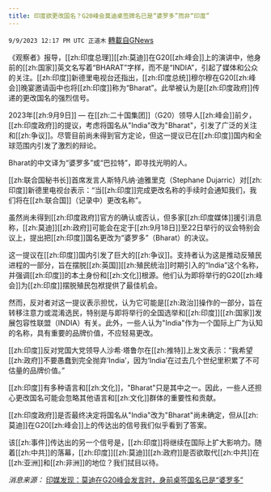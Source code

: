 ```yaml
---
title: 印度欲更改国名？G20峰会莫迪桌签牌名已是“婆罗多”而非“印度”
---
```

`9/9/2023 12:17 PM UTC 正道木` [轉載自GNews](https://gnews.org/articles/1667469)

《观察者》报导，[[zh:印度总理]][[zh:莫迪]]在G20[[zh:峰会]]上的演讲中，他身前的[[zh:国家]]英文名写着“BHARAT”字样，而不是“INDIA”，引起了媒体和公众的关注。[[zh:印度]]新德里电视台还指出，[[zh:印度总统]]穆尔穆在G20[[zh:峰会]]晚宴邀请函中也将[[zh:印度]]称为“Bharat”。此举被认为是[[zh:印度政府]]传递的更改国名的强烈信号。

2023年[[zh:9月9日]] — 在[[zh:二十国集团]]（G20）领导人[[zh:峰会]]前夕，[[zh:印度政府]]的提议，考虑将国名从"India"改为"Bharat"，引发了广泛的关注和[[zh:争议]]。尽管目前尚未得到官方定论，但这一提议已在[[zh:印度]]国内和全球范围内引发了激烈的辩论。

Bharat的中文译为“婆罗多”或“巴拉特”，即寻找光明的人。

[[zh:联合国秘书长]]首席发言人斯特凡纳·迪雅里克（Stephane Dujarric）对[[zh:印度]]新德里电视台表示：“当[[zh:印度]]完成更改名称的手续时会通知我们，我们将在[[zh:联合国]]（记录中）更改名称”。

虽然尚未得到[[zh:印度政府]]官方的确认或否认，但多家[[zh:印度媒体]]援引消息称，[[zh:莫迪]][[zh:政府]]可能会在定于[[zh:9月18日]]至22日举行的议会特别会议上，提出把[[zh:印度]]国名更改为“婆罗多”（Bharat）的决议。

这一提议在[[zh:印度]]国内引发了巨大的[[zh:争议]]。支持者认为这是推动反殖民进程的一部分，旨在摆脱[[zh:英国]][[zh:殖民统治]]时期引入的“India”这个名称，并强调[[zh:印度]]的本土身份和[[zh:文化]]根源。他们认为即将举行的G20[[zh:峰会]]为[[zh:印度]]摆脱殖民包袱提供了最佳机会。

然而，反对者对这一提议表示担忧，认为它可能是[[zh:政治]]操作的一部分，旨在转移注意力或混淆选民，特别是与即将举行的全国选举和[[zh:印度]][[zh:国家]]发展包容性联盟（INDIA）有关。此外，一些人认为"India"作为一个国际上广为认知的名称，具有重要的品牌价值，不应轻易更改。

[[zh:印度]]反对党国大党领导人沙希·塔鲁尔在[[zh:推特]]上发文表示：“我希望[[zh:政府]]不要愚蠢到完全抛弃‘India’，因为‘India’在过去几个世纪里积累了不可估量的品牌价值。”

[[zh:印度]]有多种语言和[[zh:文化]]，"Bharat"只是其中之一。因此，一些人还担心更改国名可能会忽略其他语言和[[zh:文化]]群体的重要性和贡献。

[[zh:印度政府]]是否最终决定将国名从"India"改为"Bharat"尚未确定，但从[[zh:莫迪]]在G20[[zh:峰会]]上的传达出的信号我们似乎看到了答案。

该[[zh:事件]]传达出的另一个信号是，[[zh:印度]]将继续在国际上扩大影响力。随着[[zh:中共]]的落幕，[[zh:印度]][[zh:莫迪]][[zh:政府]]是否欲取代[[zh:中共]]在[[zh:亚洲]]和[[zh:非洲]]的地位？我们拭目以待。

*消息来源：* [印媒发现：莫迪在G20峰会发言时，身前桌签国名已是“婆罗多”](https://www.guancha.cn/internation/2023_09_09_707956.shtml)
